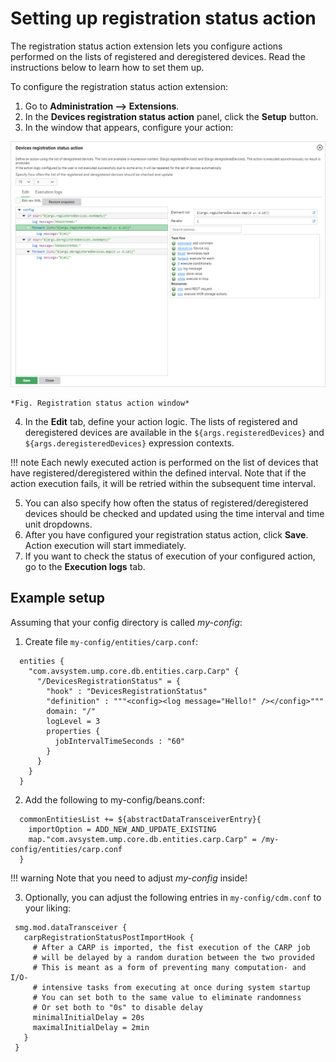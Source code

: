 # Setting up registration status action

The registration status action extension lets you configure actions performed on the lists of registered and deregistered devices. Read the instructions below to learn how to set them up.

To configure the registration status action extension:

1. Go to **Administration --> Extensions**.
2. In the **Devices registration status action** panel, click the **Setup** button.
3. In the window that appears, configure your action:

![Registration status action window](images/deregister.png)

    *Fig. Registration status action window*

4. In the **Edit** tab, define your action logic. The lists of registered and deregistered devices are available in the `${args.registeredDevices}` and `${args.deregisteredDevices}` expression contexts.

 !!! note
Each newly executed action is performed on the list of devices that have registered/deregistered within the defined interval. Note that if the action execution fails, it will be retried within the subsequent time interval.

5. You can also specify how often the status of registered/deregistered devices should be checked and updated using the time interval and time unit dropdowns.
6. After you have configured your registration status action, click **Save**. Action execution will start immediately.
7. If you want to check the status of execution of your configured action, go to the **Execution logs** tab.

## Example setup

Assuming that your config directory is called *my-config*:

1. Create file `my-config/entities/carp.conf`:

```
  entities {
    "com.avsystem.ump.core.db.entities.carp.Carp" {
      "/DevicesRegistrationStatus" = {
        "hook" : "DevicesRegistrationStatus"
        "definition" : """<config><log message="Hello!" /></config>"""
        domain: "/"
        logLevel = 3
        properties {
          jobIntervalTimeSeconds : "60"
        }
      }
    }
  }
```

2. Add the following to my-config/beans.conf:

```
  commonEntitiesList += ${abstractDataTransceiverEntry}{
    importOption = ADD_NEW_AND_UPDATE_EXISTING
    map."com.avsystem.ump.core.db.entities.carp.Carp" = /my-config/entities/carp.conf
  }
```
!!! warning
 Note that you need to adjust *my-config* inside!

3. Optionally, you can adjust the following entries in `my-config/cdm.conf` to your liking:

```
 smg.mod.dataTransceiver {
   carpRegistrationStatusPostImportHook {
     # After a CARP is imported, the fist execution of the CARP job
     # will be delayed by a random duration between the two provided
     # This is meant as a form of preventing many computation- and I/O-
     # intensive tasks from executing at once during system startup
     # You can set both to the same value to eliminate randomness
     # Or set both to "0s" to disable delay
     minimalInitialDelay = 20s
     maximalInitialDelay = 2min
   }
 }
 ```
